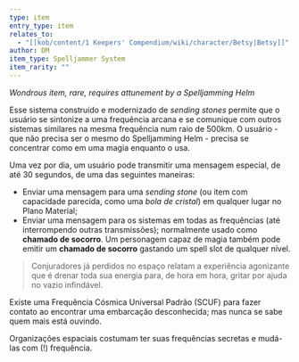 ```yaml
---
type: item
entry_type: item
relates_to:
  - "[[kob/content/1 Keepers' Compendium/wiki/character/Betsy|Betsy]]"
author: DM
item_type: Spelljammer System
item_rarity: ""
---
```

*Wondrous item, rare, requires attunement by a Spelljamming Helm*

Esse sistema construído e modernizado de *sending stones* permite que o usuário se sintonize a uma frequência arcana e se comunique com outros sistemas similares na mesma frequência num raio de 500km. O usuário - que não precisa ser o mesmo do Spelljamming Helm - precisa se concentrar como em uma magia enquanto o usa. 

Uma vez por dia, um usuário pode transmitir uma mensagem especial, de até 30 segundos, de uma das seguintes maneiras: 
- Enviar uma mensagem para uma *sending stone* (ou item com capacidade parecida, como uma *bola de cristal*) em qualquer lugar no Plano Material; 
- Enviar uma mensagem para os sistemas em todas as frequências (até interrompendo outras transmissões); normalmente usado como **chamado de socorro**.
Um personagem capaz de magia também pode emitir um **chamado de socorro** gastando um spell slot de qualquer nível. 

> Conjuradores já perdidos no espaço relatam a experiência agonizante que é drenar toda sua energia para, de hora em hora, gritar por ajuda no vazio infindável. 

Existe uma Frequência Cósmica Universal Padrão (SCUF) para fazer contato ao encontrar uma embarcação desconhecida; mas nunca se sabe quem mais está ouvindo. 

Organizações espaciais costumam ter suas frequências secretas e mudá-las com (!) frequência. 